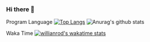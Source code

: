 ### Hi there 👋
Program Language
[![Top Langs](https://github-readme-stats.vercel.app/api/top-langs/?username=kay019&show_icons=true&theme=radical)](https://github.com/anuraghazra/github-readme-stats)
![Anurag's github stats](https://github-readme-stats.vercel.app/api?username=kay019&show_icons=true&theme=radical)

Waka Time
[![willianrod's wakatime stats](https://github-readme-stats.vercel.app/api/wakatime?username=kay019&show_icons=true&theme=radical)](https://github.com/anuraghazra/github-readme-stats)




<!--
**kay019/kay019** is a ✨ _special_ ✨ repository because its `README.md` (this file) appears on your GitHub profile.

Here are some ideas to get you started:

- 🔭 I’m currently working on ...
- 🌱 I’m currently learning ...
- 👯 I’m looking to collaborate on ...
- 🤔 I’m looking for help with ...
- 💬 Ask me about ...
- 📫 How to reach me: ...
- 😄 Pronouns: ...
- ⚡ Fun fact: ...
-->
